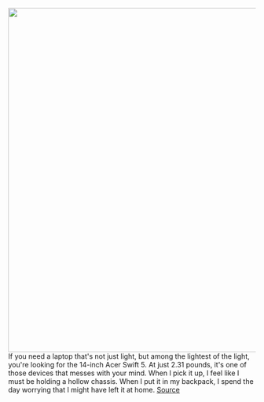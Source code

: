 <img src='https://cdn.vox-cdn.com/thumbor/WNQoaEnfbMt1LyoS1sZGtSvauUk=/0x0:2040x1360/1200x675/filters:focal(910x646:1236x972)/cdn.vox-cdn.com/uploads/chorus_image/image/68744540/mchin_190423_4390_0001.0.jpg' width='700px' /><br/>
If you need a laptop that's not just light, but among the lightest of the light, you're looking for the 14-inch Acer Swift 5. At just 2.31 pounds, it's one of those devices that messes with your mind. When I pick it up, I feel like I must be holding a hollow chassis. When I put it in my backpack, I spend the day worrying that I might have left it at home.
<a href='https://www.theverge.com/22256779/acer-swift-5-2021-review-14-inch-laptop-specs-features-price'> Source <a/>